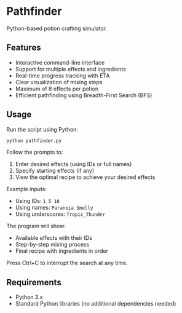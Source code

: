 # Pathfinder

Python-based potion crafting simulator.

## Features

- Interactive command-line interface
- Support for multiple effects and ingredients
- Real-time progress tracking with ETA
- Clear visualization of mixing steps
- Maximum of 8 effects per potion
- Efficient pathfinding using Breadth-First Search (BFS)

## Usage

Run the script using Python:

```bash
python pathfinder.py
```

Follow the prompts to:
1. Enter desired effects (using IDs or full names)
2. Specify starting effects (if any)
3. View the optimal recipe to achieve your desired effects

Example inputs:
- Using IDs: `1 5 10`
- Using names: `Paranoia Smelly`
- Using underscores: `Tropic_Thunder`

The program will show:
- Available effects with their IDs
- Step-by-step mixing process
- Final recipe with ingredients in order

Press Ctrl+C to interrupt the search at any time.

## Requirements

- Python 3.x
- Standard Python libraries (no additional dependencies needed) 
